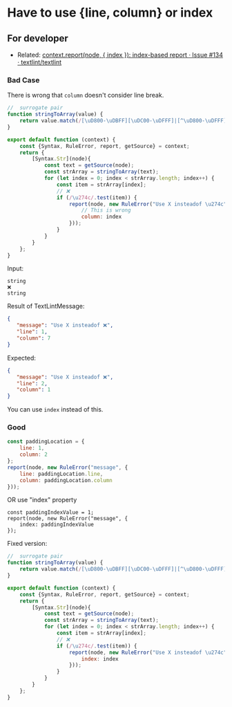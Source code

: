 # Have to use {line, column} or index

## For developer

- Related: [context.report(node, { index }): index-based report · Issue #134 · textlint/textlint](https://github.com/textlint/textlint/issues/134 "context.report(node, { index }): index-based report · Issue #134 · textlint/textlint")

### Bad Case

There is wrong that `column` doesn't consider line break.

```js
//  surrogate pair 
function stringToArray(value) {
    return value.match(/[\uD800-\uDBFF][\uDC00-\uDFFF]|[^\uD800-\uDFFF]/g) || [];
}

export default function (context) {
    const {Syntax, RuleError, report, getSource} = context;
    return {
        [Syntax.Str](node){
            const text = getSource(node);
            const strArray = stringToArray(text);
            for (let index = 0; index < strArray.length; index++) {
                const item = strArray[index];
                // ❌
                if (/\u274c/.test(item)) {
                    report(node, new RuleError("Use X insteadof \u274c", {
                        // This is wrong
                        column: index
                    }));
                }
            }
        }
    };
}
```

Input: 

```
string
❌
string
```

Result of TextLintMessage:

```json
{
   "message": "Use X insteadof ❌",
   "line": 1,
   "column": 7
}
```

Expected:

```json
{
   "message": "Use X insteadof ❌",
   "line": 2,
   "column": 1
}
```

You can use `index` instead of this.

### Good

```js
const paddingLocation = {
    line: 1,
    column: 2
};
report(node, new RuleError("message", {
    line: paddingLocation.line,
    column: paddingLocation.column
}));
```

OR use "index" property

```
const paddingIndexValue = 1;
report(node, new RuleError("message", {
    index: paddingIndexValue
});
```

Fixed version:

```js
//  surrogate pair 
function stringToArray(value) {
    return value.match(/[\uD800-\uDBFF][\uDC00-\uDFFF]|[^\uD800-\uDFFF]/g) || [];
}

export default function (context) {
    const {Syntax, RuleError, report, getSource} = context;
    return {
        [Syntax.Str](node){
            const text = getSource(node);
            const strArray = stringToArray(text);
            for (let index = 0; index < strArray.length; index++) {
                const item = strArray[index];
                // ❌
                if (/\u274c/.test(item)) {
                    report(node, new RuleError("Use X insteadof \u274c", {
                        index: index
                    }));
                }
            }
        }
    };
}
```
